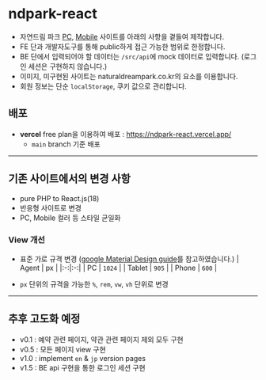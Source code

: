 # ndpark-react

- 자연드림 파크 [PC](https://www.naturaldreampark.co.kr), [Mobile](https://www.naturaldreampark.co.kr/mobile/main.php) 사이트를 아래의 사항을 곁들여 제작합니다.
- FE 단과 개발자도구를 통해 public하게 접근 가능한 범위로 한정합니다.
- BE 단에서 입력되어야 할 데이터는 `/src/api`에 mock 데이터로 입력합니다. (로그인 세션은 구현하지 않습니다.)
- 이미지, 미구현된 사이트는 naturaldreampark.co.kr의 요소를 이용합니다.
- 회원 정보는 단순 `localStorage`, 쿠키 값으로 관리합니다.

## 배포

- **vercel** free plan을 이용하여 배포 : https://ndpark-react.vercel.app/
  - `main` branch 기준 배포

---

## 기존 사이트에서의 변경 사항

- pure PHP to React.js(18)
- 반응형 사이트로 변경
- PC, Mobile 컬러 등 스타일 균일화

### View 개선

- 표준 가로 규격 변경 ([google Material Design guide](https://m3.material.io/)를 참고하였습니다.)
  | Agent | px |
  |:-:|:-:|
  | PC | `1024` |
  | Tablet | `905` |
  | Phone | `600` |

- `px` 단위의 규격을 가능한 `%`, `rem`, `vw`, `vh` 단위로 변경

---

## 추후 고도화 예정

- v0.1 : 예약 관련 페이지, 약관 관련 페이지 제외 모두 구현
- v0.5 : 모든 페이지 view 구현
- v1.0 : implement `en` & `jp` version pages
- v1.5 : BE api 구현을 통한 로그인 세션 구현
